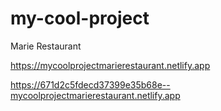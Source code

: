 # my-cool-project

Marie Restaurant

https://mycoolprojectmarierestaurant.netlify.app

https://671d2c5fdecd37399e35b68e--mycoolprojectmarierestaurant.netlify.app
